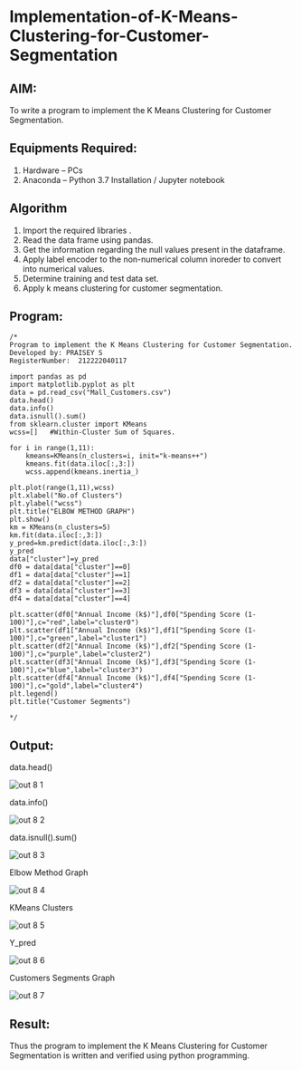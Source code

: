 # Implementation-of-K-Means-Clustering-for-Customer-Segmentation

## AIM:
To write a program to implement the K Means Clustering for Customer Segmentation.

## Equipments Required:
1. Hardware – PCs
2. Anaconda – Python 3.7 Installation / Jupyter notebook

## Algorithm
1. Import the required libraries .
2. Read the data frame using pandas.
3. Get the information regarding the null values present in the dataframe.
4. Apply label encoder to the non-numerical column inoreder to convert into numerical values.
5. Determine training and test data set.
6. Apply k means clustering for customer segmentation.

## Program:
```
/*
Program to implement the K Means Clustering for Customer Segmentation.
Developed by: PRAISEY S
RegisterNumber:  212222040117

import pandas as pd
import matplotlib.pyplot as plt
data = pd.read_csv("Mall_Customers.csv")
data.head()
data.info()
data.isnull().sum()
from sklearn.cluster import KMeans
wcss=[]   #Within-Cluster Sum of Squares.

for i in range(1,11):
    kmeans=KMeans(n_clusters=i, init="k-means++")
    kmeans.fit(data.iloc[:,3:])
    wcss.append(kmeans.inertia_)
    
plt.plot(range(1,11),wcss)
plt.xlabel("No.of Clusters")
plt.ylabel("wcss")
plt.title("ELBOW METHOD GRAPH")
plt.show()
km = KMeans(n_clusters=5)
km.fit(data.iloc[:,3:])
y_pred=km.predict(data.iloc[:,3:])
y_pred
data["cluster"]=y_pred
df0 = data[data["cluster"]==0]
df1 = data[data["cluster"]==1]
df2 = data[data["cluster"]==2]
df3 = data[data["cluster"]==3]
df4 = data[data["cluster"]==4]

plt.scatter(df0["Annual Income (k$)"],df0["Spending Score (1-100)"],c="red",label="cluster0")
plt.scatter(df1["Annual Income (k$)"],df1["Spending Score (1-100)"],c="green",label="cluster1")
plt.scatter(df2["Annual Income (k$)"],df2["Spending Score (1-100)"],c="purple",label="cluster2")
plt.scatter(df3["Annual Income (k$)"],df3["Spending Score (1-100)"],c="blue",label="cluster3")
plt.scatter(df4["Annual Income (k$)"],df4["Spending Score (1-100)"],c="gold",label="cluster4")
plt.legend()
plt.title("Customer Segments")

*/
```

## Output:

data.head()

![out 8 1](https://github.com/PRAISEYSOLOMON/Implementation-of-K-Means-Clustering-for-Customer-Segmentation/assets/119394259/a3bc52ca-a31f-4afc-acf9-ae7ba9b4d36f)

data.info()

![out 8 2](https://github.com/PRAISEYSOLOMON/Implementation-of-K-Means-Clustering-for-Customer-Segmentation/assets/119394259/c43f6f4e-fc4c-46d0-9070-c5438117cd29)

data.isnull().sum()

![out 8 3](https://github.com/PRAISEYSOLOMON/Implementation-of-K-Means-Clustering-for-Customer-Segmentation/assets/119394259/7efb5f74-9072-4e47-8e03-5cd313d3ea39)

Elbow Method Graph

![out 8 4](https://github.com/PRAISEYSOLOMON/Implementation-of-K-Means-Clustering-for-Customer-Segmentation/assets/119394259/1b97616a-3bf0-4e8f-bd12-9e4bc2be5f4c)

KMeans Clusters

![out 8 5](https://github.com/PRAISEYSOLOMON/Implementation-of-K-Means-Clustering-for-Customer-Segmentation/assets/119394259/870ffc5a-d6fe-42b5-9644-d8c61417e2d8)

Y_pred

![out 8 6](https://github.com/PRAISEYSOLOMON/Implementation-of-K-Means-Clustering-for-Customer-Segmentation/assets/119394259/aaf40515-67d9-40cf-b855-8149a2aeb7de)

Customers Segments Graph

![out 8 7](https://github.com/PRAISEYSOLOMON/Implementation-of-K-Means-Clustering-for-Customer-Segmentation/assets/119394259/e9f08471-bc3a-4107-ad4d-03d4ddd5f9e7)


## Result:
Thus the program to implement the K Means Clustering for Customer Segmentation is written and verified using python programming.
